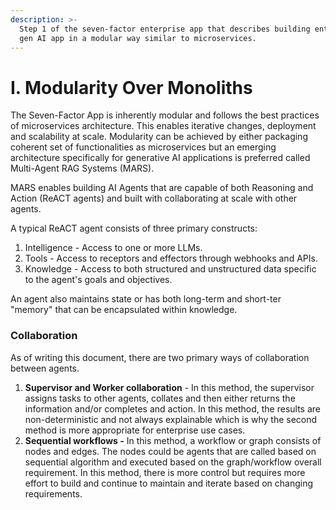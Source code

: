 ```yaml
---
description: >-
  Step 1 of the seven-factor enterprise app that describes building enterprise
  gen AI app in a modular way similar to microservices.
---
```


# I. Modularity Over Monoliths

The Seven-Factor App is inherently modular and follows the best practices of microservices architecture. This enables iterative changes, deployment and scalability at scale. Modularity can be achieved by either packaging coherent set of functionalities as microservices but an emerging architecture specifically for generative AI applications is preferred called Multi-Agent RAG Systems (MARS).

MARS enables building AI Agents that are capable of both Reasoning and Action (ReACT agents) and built with collaborating at scale with other agents.&#x20;

A typical ReACT agent consists of three primary constructs:&#x20;

1. Intelligence - Access to one or more LLMs.
2. Tools - Access to receptors and effectors through webhooks and APIs.
3. Knowledge - Access to both structured and unstructured data specific to the agent's goals and objectives.&#x20;

An agent also maintains state or has both long-term and short-ter "memory" that can be encapsulated within knowledge.

### Collaboration

As of writing this document, there are two primary ways of collaboration between agents.&#x20;

1. **Supervisor and Worker collaboration** - In this method, the supervisor assigns tasks to other agents, collates and then either returns the information and/or completes and action. In this method, the results are non-deterministic and not always explainable which is why the second method is more appropriate for enterprise use cases.
2. **Sequential workflows -** In this method, a workflow or graph consists of nodes and edges. The nodes could be agents that are called based on sequential algorithm and executed based on the graph/workflow overall requirement. In this method, there is more control but requires more effort to build and continue to maintain and iterate based on changing requirements.

